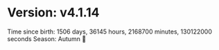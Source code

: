 # Version: v4.1.14
Time since birth: 1506 days, 36145 hours, 2168700 minutes, 130122000 seconds
Season: Autumn 🍁
